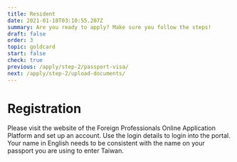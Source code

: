 ```yaml
---
title: Resident
date: 2021-01-18T03:10:55.207Z
summary: Are you ready to apply? Make sure you follow the steps!
draft: false
order: 3
topic: goldcard
start: false
check: true
previous: /apply/step-2/passport-visa/
next: /apply/step-2/upload-documents/
---
```


# Registration

Please visit the website of the Foreign Professionals Online Application Platform and set up an account. Use the login details to login into the portal. Your name in English needs to be consistent with the name on your passport you are using to enter Taiwan.
